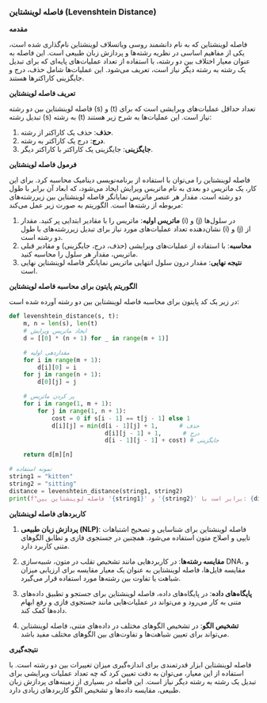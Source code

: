 ### فاصله لوینشتاین (Levenshtein Distance)

**مقدمه**

فاصله لوینشتاین که به نام دانشمند روسی ویاتسلاف لوینشتاین نام‌گذاری شده است، یکی از مفاهیم اساسی در نظریه رشته‌ها و پردازش زبان طبیعی است. این فاصله به عنوان معیار اختلاف بین دو رشته، با استفاده از تعداد عملیات‌های پایه‌ای که برای تبدیل یک رشته به رشته دیگر نیاز است، تعریف می‌شود. این عملیات‌ها شامل حذف، درج و جایگزینی کاراکترها هستند.

**تعریف فاصله لوینشتاین**

فاصله لوینشتاین بین دو رشته \(s\) و \(t\) تعداد حداقل عملیات‌های ویرایشی است که برای تبدیل رشته \(s\) به رشته \(t\) نیاز است. این عملیات‌ها به شرح زیر هستند:

1. **حذف**: حذف یک کاراکتر از رشته.
2. **درج**: درج یک کاراکتر به رشته.
3. **جایگزینی**: جایگزینی یک کاراکتر با کاراکتر دیگر.

**فرمول فاصله لوینشتاین**

فاصله لوینشتاین را می‌توان با استفاده از برنامه‌نویسی دینامیک محاسبه کرد. برای این کار، یک ماتریس دو بعدی به نام ماتریس ویرایش ایجاد می‌شود، که ابعاد آن برابر با طول دو رشته است. مقدار هر عنصر ماتریس نمایانگر فاصله لوینشتاین بین زیررشته‌های مربوطه از رشته‌ها است. الگوریتم به صورت زیر عمل می‌کند:

1. **ماتریس اولیه**: ماتریس را با مقادیر ابتدایی پر کنید. مقدار \(i\) و \(j\) در سلول‌ها نشان‌دهنده تعداد عملیات‌های مورد نیاز برای تبدیل زیررشته‌های با طول \(i\) و \(j\) از دو رشته است.
2. **محاسبه**: با استفاده از عملیات‌های ویرایشی (حذف، درج، جایگزینی) و مقادیر قبلی ماتریس، مقدار هر سلول را محاسبه کنید.
3. **نتیجه نهایی**: مقدار درون سلول انتهایی ماتریس نمایانگر فاصله لوینشتاین نهایی است.

**الگوریتم پایتون برای محاسبه فاصله لوینشتاین**

در زیر یک کد پایتون برای محاسبه فاصله لوینشتاین بین دو رشته آورده شده است:

```python
def levenshtein_distance(s, t):
    m, n = len(s), len(t)
    # ایجاد ماتریس ویرایش
    d = [[0] * (n + 1) for _ in range(m + 1)]

    # مقداردهی اولیه
    for i in range(m + 1):
        d[i][0] = i
    for j in range(n + 1):
        d[0][j] = j

    # پر کردن ماتریس
    for i in range(1, m + 1):
        for j in range(1, n + 1):
            cost = 0 if s[i - 1] == t[j - 1] else 1
            d[i][j] = min(d[i - 1][j] + 1,      # حذف
                           d[i][j - 1] + 1,      # درج
                           d[i - 1][j - 1] + cost) # جایگزینی

    return d[m][n]

# نمونه استفاده
string1 = "kitten"
string2 = "sitting"
distance = levenshtein_distance(string1, string2)
print(f"فاصله لوینشتاین بین '{string1}' و '{string2}' برابر است با: {distance}")
```

**کاربردهای فاصله لوینشتاین**

1. **پردازش زبان طبیعی (NLP)**: فاصله لوینشتاین برای شناسایی و تصحیح اشتباهات تایپی و اصلاح متون استفاده می‌شود. همچنین در جستجوی فازی و تطابق الگوهای متنی کاربرد دارد.

2. **مقایسه رشته‌ها**: در کاربردهایی مانند تشخیص تقلب در متون، شبیه‌سازی DNA، و مقایسه فایل‌ها، فاصله لوینشتاین به عنوان یک معیار مقایسه برای ارزیابی میزان شباهت یا تفاوت بین رشته‌ها مورد استفاده قرار می‌گیرد.

3. **پایگاه‌های داده**: در پایگاه‌های داده، فاصله لوینشتاین برای جستجو و تطبیق داده‌های متنی به کار می‌رود و می‌تواند در عملیات‌هایی مانند جستجوی فازی و رفع ابهام داده‌ها کمک کند.

4. **تشخیص الگو**: در تشخیص الگوهای مختلف در داده‌های متنی، فاصله لوینشتاین می‌تواند برای تعیین شباهت‌ها و تفاوت‌های بین الگوهای مختلف مفید باشد.

**نتیجه‌گیری**

فاصله لوینشتاین ابزار قدرتمندی برای اندازه‌گیری میزان تغییرات بین دو رشته است. با استفاده از این معیار، می‌توان به دقت تعیین کرد که چه تعداد عملیات ویرایشی برای تبدیل یک رشته به رشته دیگر نیاز است. این فاصله در بسیاری از زمینه‌های پردازش زبان طبیعی، مقایسه داده‌ها و تشخیص الگو کاربردهای زیادی دارد.
